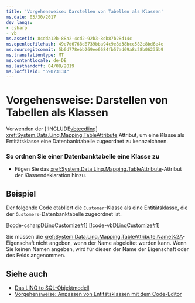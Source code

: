 ```yaml
---
title: 'Vorgehensweise: Darstellen von Tabellen als Klassen'
ms.date: 03/30/2017
dev_langs:
- csharp
- vb
ms.assetid: 84dda12b-88a2-4cd2-92b3-8db87b28d14c
ms.openlocfilehash: 49e7d6768d8739bba94c9e8d38bcc582c8bd6e4e
ms.sourcegitcommit: 5b6d778ebb269ee6684fb57ad69a8c28b06235b9
ms.translationtype: MT
ms.contentlocale: de-DE
ms.lasthandoff: 04/08/2019
ms.locfileid: "59073134"
---
```

# <a name="how-to-represent-tables-as-classes"></a>Vorgehensweise: Darstellen von Tabellen als Klassen
Verwenden der [!INCLUDE[vbtecdlinq](../../../../../../includes/vbtecdlinq-md.md)] <xref:System.Data.Linq.Mapping.TableAttribute> Attribut, um eine Klasse als Entitätsklasse eine Datenbanktabelle zugeordnet zu kennzeichnen.  
  
### <a name="to-map-a-class-to-a-database-table"></a>So ordnen Sie einer Datenbanktabelle eine Klasse zu  
  
-   Fügen Sie das <xref:System.Data.Linq.Mapping.TableAttribute>-Attribut der Klassendeklaration hinzu.  
  
## <a name="example"></a>Beispiel  
 Der folgende Code etabliert die `Customer`-Klasse als eine Entitätsklasse, die der `Customers`-Datenbanktabelle zugeordnet ist.  
  
 [!code-csharp[DLinqCustomize#1](../../../../../../samples/snippets/csharp/VS_Snippets_Data/DLinqCustomize/cs/Program.cs#1)]
 [!code-vb[DLinqCustomize#1](../../../../../../samples/snippets/visualbasic/VS_Snippets_Data/DLinqCustomize/vb/Module1.vb#1)]  
  
 Sie müssen die <xref:System.Data.Linq.Mapping.TableAttribute.Name%2A>-Eigenschaft nicht angeben, wenn der Name abgeleitet werden kann. Wenn Sie keinen Namen angeben, wird für diesen der Name der Eigenschaft oder des Felds angenommen.  
  
## <a name="see-also"></a>Siehe auch

- [Das LINQ to SQL-Objektmodell](../../../../../../docs/framework/data/adonet/sql/linq/the-linq-to-sql-object-model.md)
- [Vorgehensweise: Anpassen von Entitätsklassen mit dem Code-Editor](../../../../../../docs/framework/data/adonet/sql/linq/how-to-customize-entity-classes-by-using-the-code-editor.md)
